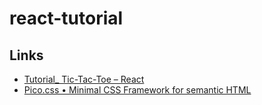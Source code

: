 # react-tutorial


## Links

- [Tutorial_ Tic-Tac-Toe – React](https://react.dev/learn/tutorial-tic-tac-toe)
- [Pico.css • Minimal CSS Framework for semantic HTML](https://picocss.com/)
